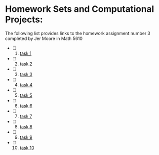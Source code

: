 # Homework Sets and Computational Projects:

The following list provides links to the homework assignment number 3 completed by Jer Moore in Math 5610 

- [ ] 1. [task 1](https://thedegreeisalie.github.io/homework/hw3/task1)
- [ ] 2. [task 2](https://thedegreeisalie.github.io/homework/hw3/task2)
- [ ] 3. [task 3](https://thedegreeisalie.github.io/homework/hw3/task3)
- [ ] 4. [task 4](https://thedegreeisalie.github.io/homework/hw3/task4)
- [ ] 5. [task 5](https://thedegreeisalie.github.io/homework/hw3/task5)
- [ ] 6. [task 6](https://thedegreeisalie.github.io/homework/hw3/task6)
- [ ] 7. [task 7](https://thedegreeisalie.github.io/homework/hw3/task7)
- [ ] 8. [task 8](https://thedegreeisalie.github.io/homework/hw3/task8)
- [ ] 9. [task 9](https://thedegreeisalie.github.io/homework/hw3/task9)
- [ ] 10. [task 10](https://thedegreeisalie.github.io/homework/hw3/task10)
